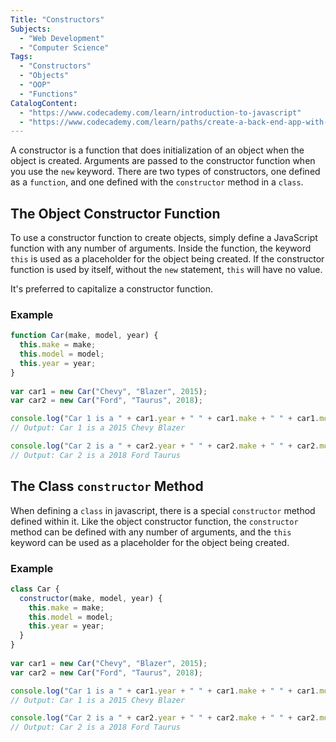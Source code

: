 ```yaml
---
Title: "Constructors" 
Subjects: 
  - "Web Development"
  - "Computer Science"
Tags:
  - "Constructors" 
  - "Objects"
  - "OOP"
  - "Functions"
CatalogContent: 
  - "https://www.codecademy.com/learn/introduction-to-javascript"
  - "https://www.codecademy.com/learn/paths/create-a-back-end-app-with-javascript"
---
```

A constructor is a function that does initialization of an object when the object is created. 
Arguments are passed to the constructor function when you use the `new` keyword. There are two types of constructors, 
one defined as a `function`, and one defined with the `constructor` method in a `class`.

## The Object Constructor Function

To use a constructor function to create objects, simply define a JavaScript function with any number of arguments. 
Inside the function, the keyword `this` is used as a placeholder for the object being created. 
If the constructor function is used by itself, without the `new` statement, `this` will have no value.

It's preferred to capitalize a constructor function.

### Example

```javascript
function Car(make, model, year) {
  this.make = make;
  this.model = model;
  this.year = year;
} 
 
var car1 = new Car("Chevy", "Blazer", 2015);
var car2 = new Car("Ford", "Taurus", 2018);

console.log("Car 1 is a " + car1.year + " " + car1.make + " " + car1.model);
// Output: Car 1 is a 2015 Chevy Blazer

console.log("Car 2 is a " + car2.year + " " + car2.make + " " + car2.model);
// Output: Car 2 is a 2018 Ford Taurus
```
## The Class `constructor` Method

When defining a `class` in javascript, there is a special `constructor` method defined within it. 
Like the object constructor function, the `constructor` method can be defined with any number of arguments, 
and the `this` keyword can be used as a placeholder for the object being created.

### Example

```javascript
class Car {
  constructor(make, model, year) {
    this.make = make;
    this.model = model;
    this.year = year;
  }
} 
 
var car1 = new Car("Chevy", "Blazer", 2015);
var car2 = new Car("Ford", "Taurus", 2018);

console.log("Car 1 is a " + car1.year + " " + car1.make + " " + car1.model);
// Output: Car 1 is a 2015 Chevy Blazer

console.log("Car 2 is a " + car2.year + " " + car2.make + " " + car2.model);
// Output: Car 2 is a 2018 Ford Taurus
```
